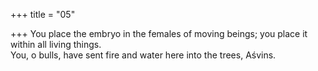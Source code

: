 +++
title = "05"

+++
You place the embryo in the females of moving beings; you place it  within all living things.  
You, o bulls, have sent fire and water here into the trees, Aśvins.  